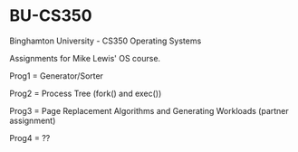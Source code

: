 # BU-CS350
Binghamton University - CS350 Operating Systems

Assignments for Mike Lewis' OS course.

Prog1 = Generator/Sorter

Prog2 = Process Tree (fork() and exec())

Prog3 = Page Replacement Algorithms and Generating Workloads (partner assignment)

Prog4 = ??

